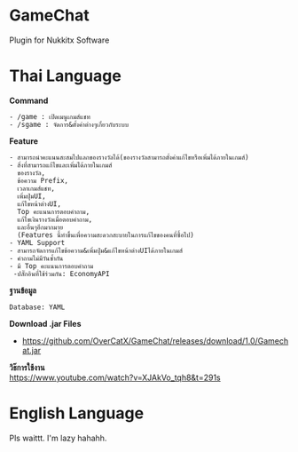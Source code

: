 # GameChat
Plugin for Nukkitx Software


# Thai Language
**Command**<br>
```
- /game : เปิดเมนูเกมส์แชท
- /sgame : จัดการ&ตั้งค่าต่างๆเกี่ยวกับระบบ

```
**Feature**<br>
```
- สามารถนำคะแนนสะสมไปแลกของรางวัลได้(ของรางวัลสามารถตั้งค่าแก้ไขหรือเพิ่มได้ภายในเกมส์)
- สิ่งที่สามารถแก้ไขและเพิ่มได้ภายในเกมส์
  ของรางวัล, 
  ข้อความ Prefix, 
  เวลาเกมส์แชท, 
  เพิ่มปุ่มUI, 
  แก้ไขหน้าต่างUI, 
  Top คะแนนการตอบคำถาม, 
  แก้ไขเงินรางวัลเมื่อตอบคำถาม,
  และอื่นๆอีกมากมาย
  (Features นี้ทำขึ้นเพื่อความสะดวกสะบายในการแก้ไขของคนที่ซื้อไป)
- YAML Support
- สามารถจัดการแก้ไขข้อความ&เพิ่มปุ่ม&แก้ไขหน้าต่างUIได้ภายในเกมส์
- คำถามไม่มีวันซ้ำกัน
- มี Top คะแนนการตอบคำถาม
 -ปลั๊กอินที่ใช้ร่วมกัน: EconomyAPI
 ```
**ฐานข้อมูล**<br>
```
Database: YAML
```

**Download .jar Files**<br>
- https://github.com/OverCatX/GameChat/releases/download/1.0/Gamechat.jar

**วิธ๊การใช้งาน**<br>
https://www.youtube.com/watch?v=XJAkVo_tqh8&t=291s

# English Language
Pls waittt. I'm lazy hahahh.
